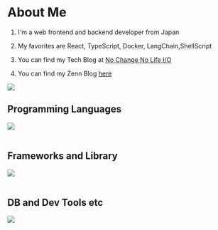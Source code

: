# About Me

1. I'm a web frontend and backend developer from Japan

2. My favorites are React, TypeScript, Docker, LangChain,ShellScript

3. You can find my Tech Blog at [No Change No Life I/O](https://masanyon.com/)

4. You can find my Zenn Blog [here](https://zenn.dev/manase)

![](https://github-readme-stats.vercel.app/api/top-langs?username=Prog0123&show_icons=true&locale=en&layout=compact)

## Programming Languages

<img src="https://skillicons.dev/icons?i=html,css,js,ruby" /> <br /><br />

## Frameworks and Library

<img src="https://skillicons.dev/icons?i=react,rails" /> <br /><br />

## DB and Dev Tools etc

<img src="https://skillicons.dev/icons?i=mysql,postgresql,docker,git,github,vscode,linux,aws,figma" /> <br /><br />

